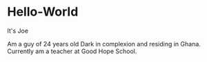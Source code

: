 # Hello-World

It's Joe

Am a guy of 24 years old  Dark in complexion and residing in Ghana.
Currently am a teacher at Good Hope School.
